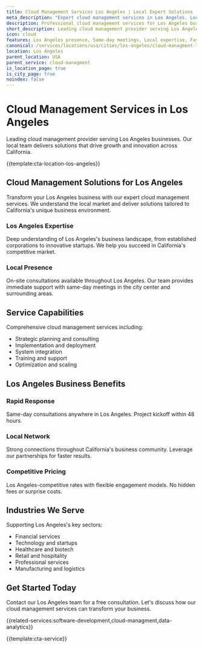 ```yaml
---
title: Cloud Management Services Los Angeles | Local Expert Solutions
meta_description: "Expert cloud management services in Los Angeles. Local team, same-day consultations, proven results. Transform your business today."
description: Professional cloud management services for Los Angeles businesses
short_description: Leading cloud management provider serving Los Angeles and California.
icon: cloud
features: Los Angeles presence, Same-day meetings, Local expertise, Fast deployment, Competitive rates, Proven track record
canonical: /services/locations/usa/cities/los-angeles/cloud-managment-los-angeles.html
location: Los Angeles
parent_location: USA
parent_service: cloud-managment
is_location_page: true
is_city_page: true
noindex: false
---
```


# Cloud Management Services in Los Angeles

Leading cloud management provider serving Los Angeles businesses. Our local team delivers solutions that drive growth and innovation across California.

{{template:cta-location-los-angeles}}

## Cloud Management Solutions for Los Angeles

Transform your Los Angeles business with our expert cloud management services. We understand the local market and deliver solutions tailored to California's unique business environment.

### Los Angeles Expertise

Deep understanding of Los Angeles's business landscape, from established corporations to innovative startups. We help you succeed in California's competitive market.

### Local Presence

On-site consultations available throughout Los Angeles. Our team provides immediate support with same-day meetings in the city center and surrounding areas.

## Service Capabilities

Comprehensive cloud management services including:
- Strategic planning and consulting
- Implementation and deployment
- System integration
- Training and support
- Optimization and scaling

## Los Angeles Business Benefits

### Rapid Response
Same-day consultations anywhere in Los Angeles. Project kickoff within 48 hours.

### Local Network
Strong connections throughout California's business community. Leverage our partnerships for faster results.

### Competitive Pricing
Los Angeles-competitive rates with flexible engagement models. No hidden fees or surprise costs.

## Industries We Serve

Supporting Los Angeles's key sectors:
- Financial services
- Technology and startups
- Healthcare and biotech
- Retail and hospitality
- Professional services
- Manufacturing and logistics

## Get Started Today

Contact our Los Angeles team for a free consultation. Let's discuss how our cloud management services can transform your business.

{{related-services:software-development,cloud-managment,data-analytics}}

{{template:cta-service}}
